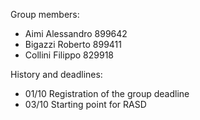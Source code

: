 Group members:
- Aimi Alessandro 899642
- Bigazzi Roberto 899411
- Collini Filippo 829918

History and deadlines:
- 01/10 Registration of the group deadline
- 03/10 Starting point for RASD